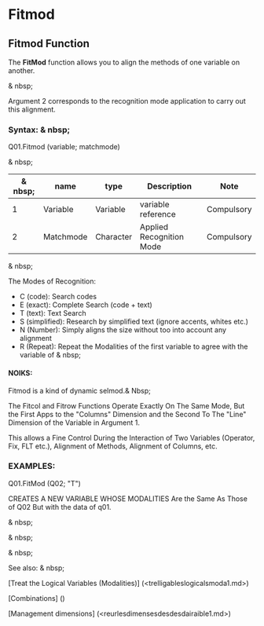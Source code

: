 # Fitmod

## Fitmod Function

The **FitMod** function allows you to align the methods of one variable on another.

& nbsp;

Argument 2 corresponds to the recognition mode application to carry out this alignment.

### Syntax: & nbsp;

Q01.Fitmod (variable; matchmode)

& nbsp;

| & nbsp; | **name** | **type** | **Description** | **Note** |
| --- | --- | --- | --- | --- |
| &#49; | Variable | Variable | variable reference | Compulsory |
| &#50; | Matchmode | Character | Applied Recognition Mode | Compulsory |

& nbsp;

The Modes of Recognition:

* C (code): Search codes
* E (exact): Complete Search (code + text)
* T (text): Text Search
* S (simplified): Research by simplified text (ignore accents, whites etc.)
* N (Number): Simply aligns the size without too into account any alignment
* R (Repeat): Repeat the Modalities of the first variable to agree with the variable of & nbsp;

#### NOIKS:

Fitmod is a kind of dynamic selmod.& Nbsp;

The Fitcol and Fitrow Functions Operate Exactly On The Same Mode, But the First Apps to the "Columns" Dimension and the Second To The "Line" Dimension of the Variable in Argument 1.

This allows a Fine Control During the Interaction of Two Variables (Operator, Fix, FLT etc.), Alignment of Methods, Alignment of Columns, etc.

### EXAMPLES:

Q01.FitMod (Q02; "T")

CREATES A NEW VARIABLE WHOSE MODALITIES Are the Same As Those of Q02 But with the data of q01.

& nbsp;

& nbsp;

& nbsp;

See also: & nbsp;

[Treat the Logical Variables (Modalities)] (<trelligableslogicalsmoda1.md>)

[Combinations] (<combine thevariables1.md>)

[Management dimensions] (<reurlesdimensesdesdesdairaible1.md>)